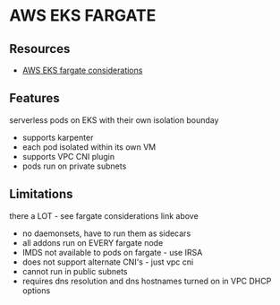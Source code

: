 # AWS EKS FARGATE

## Resources
- [AWS EKS fargate considerations](https://docs.aws.amazon.com/eks/latest/userguide/fargate.html)

## Features
serverless pods on EKS with their own isolation bounday
- supports karpenter
- each pod isolated within its own VM
- supports VPC CNI plugin
- pods run on private subnets

## Limitations
there a LOT - see fargate considerations link above
- no daemonsets, have to run them as sidecars
- all addons run on EVERY fargate node
- IMDS not available to pods on fargate - use IRSA
- does not support alternate CNI's - just vpc cni
- cannot run in public subnets
- requires dns resolution and dns hostnames turned on in VPC DHCP options
